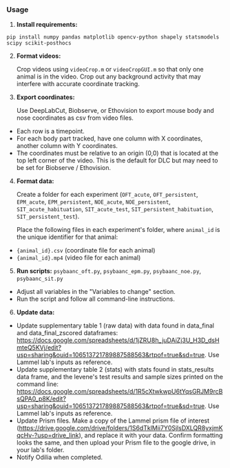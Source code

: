 ### Usage

1. **Install requirements:**

```
pip install numpy pandas matplotlib opencv-python shapely statsmodels scipy scikit-posthocs
````

2. **Format videos:**

    Crop videos using `videoCrop.m` or `videoCropGUI.m` so that only one animal is in the video. Crop out any background activity that may interfere with accurate coordinate tracking. 

3. **Export coordinates:**

    Use DeepLabCut, Biobserve, or Ethovision to export mouse body and nose coordinates as csv from video files.

* Each row is a timepoint.
* For each body part tracked, have one column with X coordinates, another column with Y coordinates.
* The coordinates must be relative to an origin (0,0) that is located at the top left corner of the video. This is the default for DLC but may need to be set for Biobserve / Ethovision. 

4. **Format data:**
   
    Create a folder for each experiment (`OFT_acute`, `OFT_persistent`, `EPM_acute`, `EPM_persistent`, `NOE_acute`, `NOE_persistent`, `SIT_acute_habituation`, `SIT_acute_test`, `SIT_persistent_habituation`, `SIT_persistent_test`).

    Place the following files in each experiment's folder, where `animal_id` is the unique identifier for that animal:

* `{animal_id}.csv` (coordinate file for each animal)
* `{animal_id}.mp4` (video file for each animal)

5. **Run scripts:**
`psybaanc_oft.py`, `psybaanc_epm.py`, `psybaanc_noe.py`, `psybaanc_sit.py`

* Adjust all variables in the "Variables to change" section.
* Run the script and follow all command-line instructions.

6. **Update data:**

* Update supplementary table 1 (raw data) with data found in data_final and data_final_zscored dataframes: https://docs.google.com/spreadsheets/d/1jZRU8h_juDAiZj3U_H3D_dsHmteQ5KVj/edit?usp=sharing&ouid=106513721789887588563&rtpof=true&sd=true. Use Lammel lab's inputs as reference. 
* Update supplementary table 2  (stats) with stats found in stats_results data frame, and the levene's test results and sample sizes printed on the command line: https://docs.google.com/spreadsheets/d/1R5cXtwkwpU6tYqsGRJM9rcBsQPA0_p8K/edit?usp=sharing&ouid=106513721789887588563&rtpof=true&sd=true. Use Lammel lab's inputs as reference. 
* Update Prism files. Make a copy of the Lammel prism file of interest (https://drive.google.com/drive/folders/1S6dTklMii7Y0SjlsDXLQR8yxjmKqcHv-?usp=drive_link), and replace it with your data. Confirm formatting looks the same, and then upload your Prism file to the google drive, in your lab's folder. 
* Notify Odilia when completed. 
